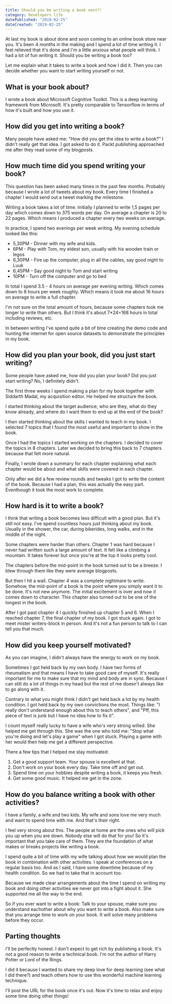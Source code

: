 ```yaml
---
title: Should you be writing a book next?!
category: Developers life
datePublished: "2019-02-25"
dateCreated: "2019-02-25"
---
```


<p>At last my book is about done and soon coming to an online book store near you. It's been 4 months in the making and I spend a lot of time writing it. I feel relieved that it's done and I'm a little anxious what people will think. I had a lot of fun writing it. Should you be writing a book too?</p><p>Let me explain what it takes to write a book and how I did it. Then you can decide whether you want to start writing yourself or not.</p><h2 id="what-is-your-book-about">What is your book about?</h2><p>I wrote a book about Microsoft Cognitive Toolkit. This is a deep learning framework from Microsoft. It's pretty comparable to Tensorflow in terms of how it's built and how you use it. </p><h2 id="how-did-you-get-into-writing-a-book">How did you get into writing a book?</h2><p>Many people have asked me: "How did you get the idea to write a book?" I didn't really get that idea. I got asked to do it. Packt publishing approached me after they read some of my blogposts.</p><h2 id="how-much-time-did-you-spend-writing-your-book">How much time did you spend writing your book?</h2><p>This question has been asked many times in the past few months. Probably because I wrote a lot of tweets about my book. Every time I finished a chapter I would send out a tweet marking the milestone. </p><p>Writing a book takes a lot of time. Initially I planned to write 1,5 pages per day which comes down to 375 words per day. On average a chapter is 20 to 22 pages. Which means I produced a chapter every two weeks on average. </p><p>In practice, I spend two evenings per week writing. My evening schedule looked like this:</p><ul><li>5,30PM - Dinner with my wife and kids. </li><li>6PM - Play with Tom, my eldest son, usually with his wooden train or legos</li><li>6,30PM - Fire up the computer, plug in all the cables, say good night to Luuk</li><li>6,45PM - Say good night to Tom and start writing</li><li>10PM - Turn off the computer and go to bed</li></ul><p>In total I spend 3.5 - 4 hours on average per evening writing. Which comes down to 8 hours per week roughly. Which means it took me about 16 hours on average to write a full chapter.</p><p>I'm not sure on the total amount of hours, because some chapters took me longer to write than others. But I think it's about 7*24=168 hours in total including reviews, etc. </p><p>In between writing I've spend quite a bit of time creating the demo code and hunting the internet for open source datasets to demonstrate the principles in my book.</p><h2 id="how-did-you-plan-your-book-did-you-just-start-writing">How did you plan your book, did you just start writing?</h2><p>Some people have asked me, how did you plan your book? Did you just start writing? No, I definitely didn't.</p><p>The first three weeks I spend making a plan for my book together with Siddarth Madal, my acquisition editor. He helped me structure the book.</p><p>I started thinking about the target audience, who are they, what do they know already, and where do I want them to end up at the end of the book? </p><p>I then started thinking about the skills I wanted to teach in my book. I selected 7 topics that I found the most useful and important to show in the book.</p><p>Once I had the topics I started working on the chapters. I decided to cover the topics in 8 chapters. Later we decided to bring this back to 7 chapters because that felt more natural.</p><p>Finally, I wrote down a summary for each chapter explaining what each chapter would be about and what skills were covered in each chapter. </p><p>Only after we did a few review rounds and tweaks I got to write the content of the book. Because I had a plan, this was actually the easy part. Eventhough it took the most work to complete.</p><h2 id="how-hard-is-it-to-write-a-book">How hard is it to write a book?</h2><p>I think that writing a book becomes less difficult with a good plan. But it's still not easy. I've spend countless hours just thinking about my book. Usually in the shower, the car, during bikerides, long walks, and in the middle of the night.</p><p>Some chapters were harder than others. Chapter 1 was hard because I never had written such a large amount of text. It felt like a climbing a mountain. It takes forever but once you're at the top it looks pretty cool.</p><p>The chapters before the mid-point in the book turned out to be a breeze. I blew through them like they were average blogposts. </p><p>But then I hit a wall. Chapter 4 was a complete nightmare to write. Somehow, the mid-point of a book is the point where you simply want it to be done. It's not new anymore. The initial excitement is over and now it comes down to character. This chapter also turned out to be one of the longest in the book.</p><p>After I got past chapter 4 I quickly finished up chapter 5 and 6. When I reached chapter 7, the final chapter of my book. I got stuck again. I got to meet mister writers-block in person. And it's not a fun person to talk to I can tell you that much. </p><h2 id="how-did-you-keep-yourself-motivated">How did you keep yourself motivated?</h2><p>As you can imagine, I didn't always have the energy to work on my book. </p><p>Sometimes I got held back by my own body. I have two forms of rheumatism and that means I have to take good care of myself. It's really important for me to make sure that my mind and body are in sync. Because I can still do a lot of things in my head but the rest of me doesn't always like to go along with it. </p><p>Contrary to what you might think I didn't get held back a lot by my health condition. I got held back by my own convictions the most. Things like: "I really don't understand enough about this to teach others", and "Pff, this piece of text is junk but I have no idea how to fix it". </p><p>I count myself really lucky to have a wife who's very strong willed. She helped me get through this. She was the one who told me: "Stop what you're doing and let's play a game" when I got stuck. Playing a game with her would then help me get a different perspective. </p><p>There a few tips that I helped me stay motivated:</p><ol><li>Get a good support team. Your spouse is excellent at that. </li><li>Don't work on your book every day. Take time off and get out.</li><li>Spend time on your hobbies despite writing a book, it keeps you fresh.</li><li>Get some good music. It helped me get in the zone.</li></ol><h2 id="how-do-you-balance-writing-a-book-with-other-activities">How do you balance writing a book with other activities?</h2><p>I have a family, a wife and two kids. My wife and sons love me very much and want to spend time with me. And that's their right. </p><p>I feel very strong about this. The people at home are the ones who will pick you up when you are down. Nobody else will do that for you! So it's important that you take care of them. They are the foundation of what makes or breaks projects like writing a book.</p><p>I spend quite a bit of time with my wife talking about how we would plan the book in combination with other activities. I speak at conferences on a regular basis too. And as I said, I have some downtime because of my health condition. So we had to take that in account too.</p><p>Because we made clear arrangements about the time I spend on writing my book and doing other activities we never got into a fight about it. She supported me all the way to the end. </p><p>So if you ever want to write a book: Talk to your spouse, make sure you understand eachother about why you want to write a book. Also make sure that you arrange time to work on your book. It will solve many problems before they occur.</p><h2 id="parting-thoughts">Parting thoughts</h2><p>I'll be perfectly honest. I don't expect to get rich by publishing a book. It's not a good reason to write a technical book. I'm not the author of Harry Potter or Lord of the Rings. </p><p>I did it because I wanted to share my deep love for deep learning (see what I did there?) and teach others how to use this wonderful machine learning technique. </p><p>I'll post the URL for the book once it's out. Now it's time to relax and enjoy some time doing other things!</p><p></p>
